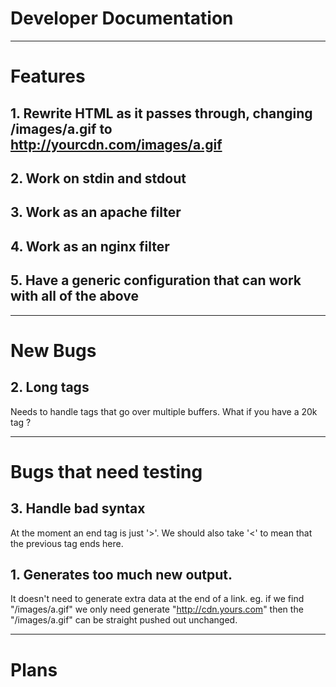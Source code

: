 # Developer Documentation

----

# Features

## 1. Rewrite HTML as it passes through, changing /images/a.gif to http://yourcdn.com/images/a.gif

## 2. Work on stdin and stdout

## 3. Work as an apache filter

## 4. Work as an nginx filter

## 5. Have a generic configuration that can work with all of the above

-----

# New Bugs

## 2. Long tags

Needs to handle tags that go over multiple buffers. What if you have a 20k tag ?

----

# Bugs that need testing

## 3. Handle bad syntax

At the moment an end tag is just '>'. We should also take '<' to mean that the previous tag ends here.

## 1. Generates too much new output.

It doesn't need to generate extra data at the end of a link. eg. if we find "/images/a.gif" we only need generate "http://cdn.yours.com" then the "/images/a.gif" can be straight pushed out unchanged.

-----

# Plans
